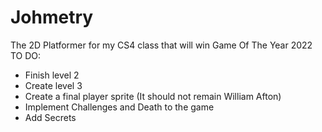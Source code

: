 # Johmetry
 The 2D Platformer for my CS4 class that will win Game Of The Year 2022
 TO DO:
 - Finish level 2
 - Create level 3
 - Create a final player sprite (It should not remain William Afton)
 - Implement Challenges and Death to the game
 - Add Secrets
